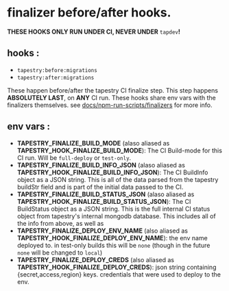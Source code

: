 # finalizer before/after hooks.

**THESE HOOKS ONLY RUN UNDER CI, NEVER UNDER** `tapdev`**!**

## hooks :
* `tapestry:before:migrations`
* `tapestry:after:migrations`

These happen before/after the tapestry CI finalize step.  This step happens **ABSOLUTELY LAST**, on **ANY** CI run. These hooks share env vars with the finalizers themselves. see [docs/npm-run-scripts/finalizers](../npm-run-scripts/finalizers.md) for more info.

## env vars :

* **TAPESTRY_FINALIZE_BUILD_MODE** (alaso aliased as **TAPESTRY_HOOK_FINALIZE_BUILD_MODE**): The CI Build-mode for this CI run. Will be `full-deploy` or `test-only`.
* **TAPESTRY_FINALIZE_BUILD_INFO_JSON** (alaso aliased as **TAPESTRY_HOOK_FINALIZE_BUILD_INFO_JSON**): The CI BuildInfo object as a JSON string. This is all of the data parsed from the tapestry buildStr field and is part of the initial data passed to the CI.
* **TAPESTRY_FINALIZE_BUILD_STATUS_JSON** (alaso aliased as **TAPESTRY_HOOK_FINALIZE_BUILD_STATUS_JSON**): The CI BuildStatus object as a JSON string. This is the full internal CI status object from tapestry's internal mongodb database. This includes all of the info from above, as well as
* **TAPESTRY_FINALIZE_DEPLOY_ENV_NAME** (also aliased as **TAPESTRY_HOOK_FINALIZE_DEPLOY_ENV_NAME**): the env name deployed to. in test-only builds this will be `none` (though in the future `none` will be changed to `local`)
* **TAPESTRY_FINALIZE_DEPLOY_CREDS** (also aliased as **TAPESTRY_HOOK_FINALIZE_DEPLOY_CREDS**): json string containing {secret,access,region} keys. credentials that were used to deploy to the env.
